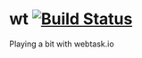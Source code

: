 # wt [![Build Status](https://travis-ci.org/vrunoa/wt.svg?branch=master)](https://travis-ci.org/vrunoa/wt)

Playing a bit with webtask.io